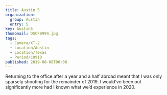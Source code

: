 ```yaml
---
title: Austin 5
organization: 
  group: Austin
  entry: 5
key: Austin5
thumbnail: DSCF0994.jpg
tags:
  - Camera/XT-2
  - Location/Austin
  - Location/Texas
  - Period/COVID
published: 2019-08-08T00:00
---
```

Returning to the office after a year and a half abroad meant that I was only sparsely shooting for the remainder of 2019. I would’ve been out significantly more had I known what we’d experience in 2020.
